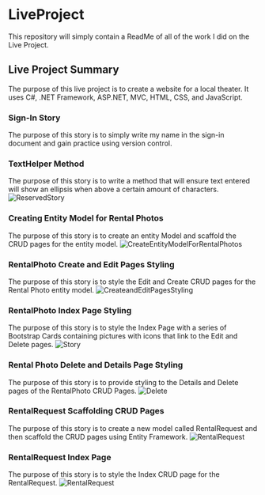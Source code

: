 # LiveProject
This repository will simply contain a ReadMe of all of the work I did on the Live Project.
## Live Project Summary
The purpose of this live project is to create a website for a local theater. It uses C#, .NET Framework, ASP.NET, MVC, HTML, CSS, and JavaScript.
### Sign-In Story
The purpose of this story is to simply write my name in the sign-in document and gain practice using version control.
### TextHelper Method
The purpose of this story is to write a method that will ensure text entered will show an ellipsis when above a certain amount of characters.
![ReservedStory](https://user-images.githubusercontent.com/99293073/160660925-c7751cc3-5b6d-474c-8b9e-0a79199da2c6.PNG)
### Creating Entity Model for Rental Photos
The purpose of this story is to create an entity Model and scaffold the CRUD pages for the entity model.
![CreateEntityModelForRentalPhotos](https://user-images.githubusercontent.com/99293073/161319980-7a9de1a4-8ae0-40c9-8341-660e2f0476e5.PNG)
### RentalPhoto Create and Edit Pages Styling
The purpose of this story is to style the Edit and Create CRUD pages for the Rental Photo entity model.
![CreateandEditPagesStyling](https://user-images.githubusercontent.com/99293073/161320500-17a9bd43-b50d-43df-8ef3-ca70b0263ba6.PNG)
### RentalPhoto Index Page Styling
The purpose of this story is to style the Index Page with a series of Bootstrap Cards containing pictures with icons that link to the Edit and Delete pages.
![Story](https://user-images.githubusercontent.com/99293073/161836975-fc0d9106-6369-456f-939b-d2bc13ac525a.PNG)
### Rental Photo Delete and Details Page Styling
The purpose of this story is to provide styling to the Details and Delete pages of the RentalPhoto CRUD Pages.
![Delete](https://user-images.githubusercontent.com/99293073/162494860-7e4072e6-7b41-483d-b48f-5344d6014c96.PNG)
### RentalRequest Scaffolding CRUD Pages
The purpose of this story is to create a new model called RentalRequest and then scaffold the CRUD pages using Entity Framework.
![RentalRequest](https://user-images.githubusercontent.com/99293073/162510165-64b48360-4530-4964-aa8e-3d62f4d1b9a2.PNG)
### RentalRequest Index Page
The purpose of this story is to style the Index CRUD page for the RentalRequest.
![RentalRequest](https://user-images.githubusercontent.com/99293073/162510410-9bc46f7a-893f-43c3-b2ac-2fdc4232a2da.PNG)
